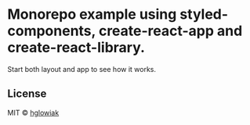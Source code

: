 # Monorepo example using styled-components, create-react-app and create-react-library.

Start both layout and app to see how it works.

>
## License

MIT © [hglowiak](https://github.com/hglowiak)
